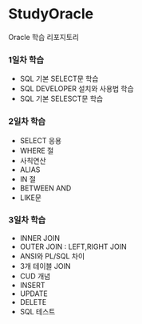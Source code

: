 # StudyOracle
Oracle 학습 리포지토리

### 1일차 학습
 - SQL 기본 SELECT문 학습
 - SQL DEVELOPER 설치와 사용법 학습
 - SQL 기본 SELESCT문 학습

### 2일차 학습
- SELECT 응용
- WHERE 절
- 사칙연산 
- ALIAS
- IN 절
- BETWEEN AND
- LIKE문

### 3일차 학습
- INNER JOIN
- OUTER JOIN : LEFT,RIGHT JOIN
- ANSI와 PL/SQL 차이
- 3개 테이블 JOIN
- CUD 개념
- INSERT
- UPDATE
- DELETE
- SQL 테스트
